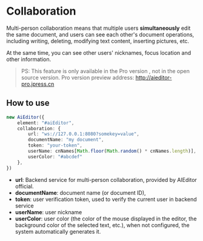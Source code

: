 # Collaboration

Multi-person collaboration means that multiple users **simultaneously** edit the same document, and users can see each other's document operations, including writing, deleting, modifying text content, inserting pictures, etc.

At the same time, you can see other users' nicknames, focus location and other information.

> PS: This feature is only available in the Pro version , not in the open source version. Pro version preview address: http://aieditor-pro.jpress.cn

## How to use

```typescript
new AiEditor({
    element: "#aiEditor",
    collaboration: {
        url: "ws://127.0.0.1:8080?somekey=value",
        documentName: "my document",
        token: "your-token",
        userName: cnNames[Math.floor(Math.random() * cnNames.length)],
        userColor: "#abcdef"
    },
})
```

- **url**: Backend service for multi-person collaboration, provided by AIEditor official.
- **documentName**: document name (or document ID),
- **token**: user verification token, used to verify the current user in backend service
- **userName**: user nickname
- **userColor**: user color (the color of the mouse displayed in the editor, the background color of the selected text, etc.), when not configured, the system automatically generates it.